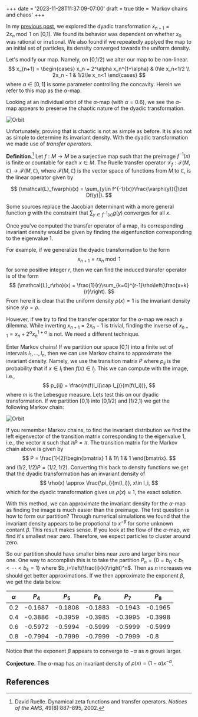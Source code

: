 +++
date = '2023-11-28T11:37:09-07:00'
draft = true
title = 'Markov chains and chaos'
+++

In my [previous post](/posts/2xmod1), we explored the dyadic transformation $x_{n+1}=2x_n\bmod1$ on [0,1). We found its behavior was dependent on whether $x_0$ was rational or irrational. We also found if we repeatedly applyed the map to an initial set of particles, its density converged towards the uniform density.

Let's modify our map. Namely, on [0,1/2) we alter our map to be non-linear.
$$
    x_{n+1} = \begin{cases}
        x_n + 2^\alpha x_n^{1+\alpha} & 0\le x_n<1/2 \\
        2x_n - 1 & 1/2\le x_n<1
    \end{cases}
$$
where $\alpha\in[0,1]$ is some parameter controlling the concavity. Herein we refer to this map as the $\alpha$-map.

Looking at an individual orbit of the $\alpha$-map (with $\alpha=0.6$), we see the $\alpha$-map appears to preserve the chaotic nature of the dyadic transformation.

![Orbit](/images/orbit_alphamap.png)

Unfortunately, proving that is chaotic is not as simple as before. It is also not as simple to determine its invariant density. With the dyadic transformation we made use of *transfer operators*.

**Definition**.[^first] Let $f:M\rightarrow M$ be a surjective map such that the preimage $f^{-1}(x)$ is finite or countable for each $x\in M$. 
The Ruelle transfer operator 
$\mathcal{L}_f:\mathcal{F}(M,\mathbb{C})\rightarrow\mathcal{F}(M,\mathbb{C})$, 
where $\mathcal{F}(M,\mathbb{C})$ is the vector space of functions from $M$ to $\mathbb{C}$, is the linear operator given by 

$$
    (\mathcal{L}_f\varphi)(x) = \sum_{y\in f^{-1}(x)}\frac{\varphi(y)}{|\det Df(y)|}.
$$

Some sources replace the Jacobian determinant with a more general function $g$ with the constraint that $\sum_{y\in f^{-1}(x)}g(y)$ converges for all $x$.

Once you've computed the transfer operator of a map, its corresponding invariant density would be given by finding the eigenfunction corresponding to the eigenvalue 1.

For example, if we generalize the dyadic transformation to the form
$$
    x_{n+1} = rx_n\bmod1
$$
for some positive integer $r$, then we can find the induced transfer operator is of the form 
$$
    (\mathcal{L}_r\rho)(x) = \frac{1}{r}\sum_{k=0}^{r-1}\rho\left(\frac{x+k}{r}\right).
$$
From here it is clear that the uniform density $\rho(x)=1$ is the invariant density since $\mathcal{L}\rho=\rho$.

However, if we try to find the transfer operator for the $\alpha$-map we reach a dilemma. While inverting $x_{n+1}=2x_n-1$ is trivial, finding the inverse of $x_{n+1}=x_n+2^\alpha x_n^{1+\alpha}$ is not. We need a different technique.

Enter Markov chains! If we partition our space [0,1) into a finite set of intervals $I_1,\dots,I_n$, then we can use Markov chains to approximate the invariant density. Namely, we use the transition matrix $P$ where $p_{ij}$ is the probability that if $x\in I_i$ then $f(x)\in I_j$. This we can compute with the image, i.e., 
$$
    p_{ij} = \frac{m(f(I_i)\cap I_j)}{m(f(I_i))},
$$
where $m$ is the Lebesgue measure. Lets test this on our dyadic transformation. If we partition [0,1) into [0,1/2) and [1/2,1) we get the following Markov chain:

![Orbit](/images/dyadic_markov_chain.png)

If you remember Markov chains, to find the invariant distribution we find the left eigenvector of the transition matrix corresponding to the eigenvalue 1, i.e., the vector $\pi$ such that $\pi P=\pi$. The transition matrix for the Markov chain above is given by 
$$
    P = \frac{1}{2}\begin{bmatrix} 1 & 1\\ 1 & 1 \end{bmatrix}.
$$
and $(1/2,1/2)P = (1/2,1/2)$. Converting this back to density functions we get that the dyadic transformation has an invariant density of 
$$
    \rho(x) \approx \frac{\pi_i}{m(I_i)}, x\in I_i,
$$
which for the dyadic transformation gives us $\rho(x)\approx 1$, the exact solution.

With this method, we can approximate the invariant density for the $\alpha$-map as finding the image is much easier than the preimage. The first question is how to form our partition? Through numerical simulations we found that the invariant density appears to be propotional to $x^{-\beta}$ for some unknown contant $\beta$. This result makes sense. If you look at the flow of the $\alpha$-map, we find it's smallest near zero. Therefore, we expect particles to cluster around zero.

So our partition should have smaller bins near zero and larger bins near one. One way to accomplish this is to take the partition $P_n=\{0=b_0<b_1<\cdots<b_k=1\}$ where $b_i=\left(\frac{i}{k}\right)^n$. Then as $n$ increases we should get better approximations. If we then approximate the exponent $\beta$, we get the data below:

| $\alpha$ | $P_4$ | $P_5$ | $P_6$ | $P_7$ | $P_8$ |
|--|--|--|--|--|--|
| 0.2 | -0.1687 | -0.1808 | -0.1883 | -0.1943 | -0.1965 |
| 0.4 | -0.3886 | -0.3959 | -0.3985 | -0.3995 | -0.3998 |
| 0.6 | -0.5972 | -0.5994 | -0.5999 | -0.5999 | -0.5999 |
| 0.8 | -0.7994 | -0.7999 | -0.7999 | -0.7999 | -0.8 |

Notice that the exponent $\beta$ appears to converge to $-\alpha$ as $n$ grows larger.

**Conjecture.** The $\alpha$-map has an invariant density of $\rho(x)=(1-\alpha)x^{-\alpha}$.

## References

[^first]: David Ruelle. Dynamical zeta functions and transfer operators. *Notices of the AMS*, 49(8):887–895, 2002.
